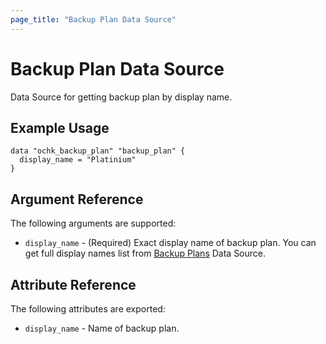 ```yaml
---
page_title: "Backup Plan Data Source"
---
```


# Backup Plan Data Source

Data Source for getting backup plan by display name.

## Example Usage

```hcl
data "ochk_backup_plan" "backup_plan" {
  display_name = "Platinium"
}
```

## Argument Reference

The following arguments are supported:

* `display_name` - (Required) Exact display name of backup plan. You can get full display names list from [Backup Plans](backup_plans.md) Data Source.

## Attribute Reference

The following attributes are exported:
* `display_name` - Name of backup plan.
